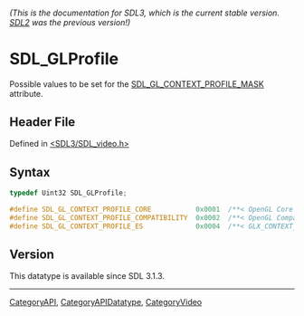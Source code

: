 ###### (This is the documentation for SDL3, which is the current stable version. [SDL2](https://wiki.libsdl.org/SDL2/) was the previous version!)
# SDL_GLProfile

Possible values to be set for the [SDL_GL_CONTEXT_PROFILE_MASK](SDL_GL_CONTEXT_PROFILE_MASK) attribute.

## Header File

Defined in [<SDL3/SDL_video.h>](https://github.com/libsdl-org/SDL/blob/main/include/SDL3/SDL_video.h)

## Syntax

```c
typedef Uint32 SDL_GLProfile;

#define SDL_GL_CONTEXT_PROFILE_CORE           0x0001  /**< OpenGL Core Profile context */
#define SDL_GL_CONTEXT_PROFILE_COMPATIBILITY  0x0002  /**< OpenGL Compatibility Profile context */
#define SDL_GL_CONTEXT_PROFILE_ES             0x0004  /**< GLX_CONTEXT_ES2_PROFILE_BIT_EXT */
```

## Version

This datatype is available since SDL 3.1.3.

----
[CategoryAPI](CategoryAPI), [CategoryAPIDatatype](CategoryAPIDatatype), [CategoryVideo](CategoryVideo)

